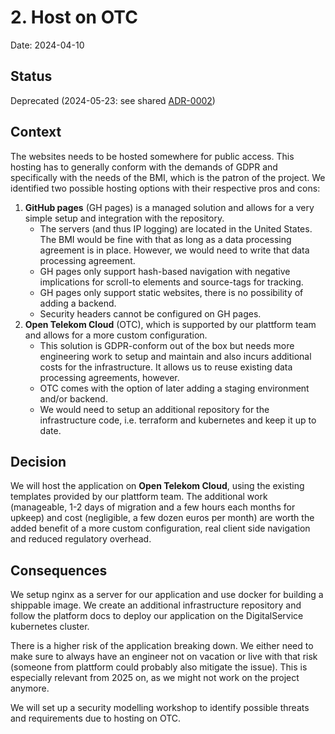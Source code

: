 # 2. Host on OTC

Date: 2024-04-10

## Status

Deprecated (2024-05-23: see shared [ADR-0002](0002-use-monorepo.md))

## Context

The websites needs to be hosted somewhere for public access.
This hosting has to generally conform with the demands of GDPR and specifically with the needs of the BMI, which is the patron of the project.
We identified two possible hosting options with their respective pros and cons:

1. **GitHub pages** (GH pages) is a managed solution and allows for a very simple setup and integration with the repository.
   - The servers (and thus IP logging) are located in the United States. The BMI would be fine with that as long as a data processing agreement is in place. However, we would need to write that data processing agreement.
   - GH pages only support hash-based navigation with negative implications for scroll-to elements and source-tags for tracking.
   - GH pages only support static websites, there is no possibility of adding a backend.
   - Security headers cannot be configured on GH pages.
2. **Open Telekom Cloud** (OTC), which is supported by our plattform team and allows for a more custom configuration.
   - This solution is GDPR-conform out of the box but needs more engineering work to setup and maintain and also incurs additional costs for the infrastructure. It allows us to reuse existing data processing agreements, however.
   - OTC comes with the option of later adding a staging environment and/or backend.
   - We would need to setup an additional repository for the infrastructure code, i.e. terraform and kubernetes and keep it up to date.

## Decision

We will host the application on **Open Telekom Cloud**, using the existing templates provided by our plattform team. The additional work (manageable, 1-2 days of migration and a few hours each months for upkeep) and cost (negligible, a few dozen euros per month) are worth the added benefit of a more custom configuration, real client side navigation and reduced regulatory overhead.

## Consequences

We setup nginx as a server for our application and use docker for building a shippable image.
We create an additional infrastructure repository and follow the platform docs to deploy our application on the DigitalService kubernetes cluster.

There is a higher risk of the application breaking down. We either need to make sure to always have an engineer not on vacation or live with that risk (someone from plattform could probably also mitigate the issue). This is especially relevant from 2025 on, as we might not work on the project anymore.

We will set up a security modelling workshop to identify possible threats and requirements due to hosting on OTC.